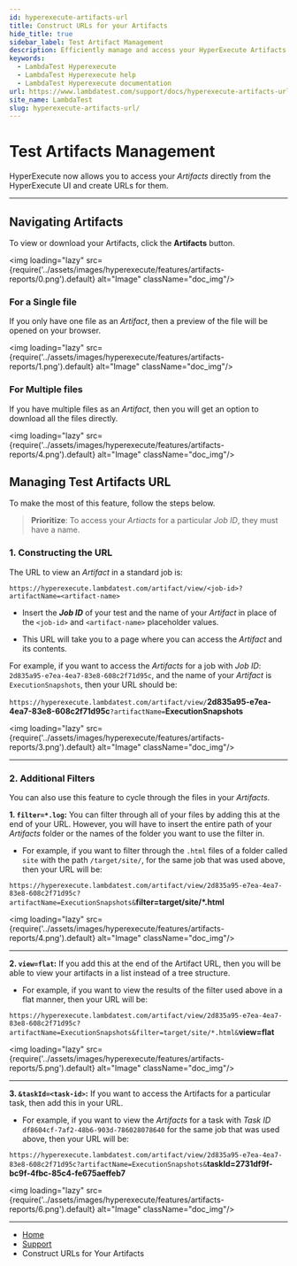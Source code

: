 ```yaml
---
id: hyperexecute-artifacts-url
title: Construct URLs for your Artifacts
hide_title: true
sidebar_label: Test Artifact Management
description: Efficiently manage and access your HyperExecute Artifacts with our detailed guide! Learn to navigate, construct URLs, and apply filters for streamlined artifact retrieval and viewing.
keywords:
  - LambdaTest Hyperexecute
  - LambdaTest Hyperexecute help
  - LambdaTest Hyperexecute documentation
url: https://www.lambdatest.com/support/docs/hyperexecute-artifacts-url/
site_name: LambdaTest
slug: hyperexecute-artifacts-url/
---
```


<script type="application/ld+json"
      dangerouslySetInnerHTML={{ __html: JSON.stringify({
       "@context": "https://schema.org",
        "@type": "BreadcrumbList",
        "itemListElement": [{
          "@type": "ListItem",
          "position": 1,
          "name": "Home",
          "item": "https://www.lambdatest.com"
        },{
          "@type": "ListItem",
          "position": 2,
          "name": "Support",
          "item": "https://www.lambdatest.com/support/docs/"
        },{
          "@type": "ListItem",
          "position": 3,
          "name": "HyperExecute Concepts",
          "item": "https://www.lambdatest.com/support/docs/hyperexecute-artifacts-url/"
        }]
      })
    }}
></script>

# Test Artifacts Management

HyperExecute now allows you to access your _Artifacts_ directly from the HyperExecute UI and create URLs for them.

***

## Navigating Artifacts

To view or download your Artifacts, click the **Artifacts** button.

<img loading="lazy" src={require('../assets/images/hyperexecute/features/artifacts-reports/0.png').default} alt="Image"  className="doc_img"/>

### For a Single file

If you only have one file as an _Artifact_, then a preview of the file will be opened on your browser. 

<img loading="lazy" src={require('../assets/images/hyperexecute/features/artifacts-reports/1.png').default} alt="Image"  className="doc_img"/>

### For Multiple files

If you have multiple files as an _Artifact_, then you will get an option to download all the files directly.

<img loading="lazy" src={require('../assets/images/hyperexecute/features/artifacts-reports/4.png').default} alt="Image"  className="doc_img"/>

## Managing Test Artifacts URL

To make the most of this feature, follow the steps below.

> **Prioritize**: To access your _Artiacts_ for a particular _Job ID_, they must have a name.

### 1. Constructing the URL

The URL to view an _Artifact_ in a standard job is:

`https://hyperexecute.lambdatest.com/artifact/view/<job-id>?artifactName=<artifact-name>`

- Insert the **_Job ID_** of your test and the name of your _Artifact_ in place of the `<job-id>` and `<artifact-name>` placeholder values.
    
- This URL will take you to a page where you can access the _Artifact_ and its contents.

For example, if you want to access the _Artifacts_ for a job with _Job ID_: `2d835a95-e7ea-4ea7-83e8-608c2f71d95c`, and the name of your _Artifact_ is `ExecutionSnapshots`, then your URL should be:

`https://hyperexecute.lambdatest.com/artifact/view/`**2d835a95-e7ea-4ea7-83e8-608c2f71d95c**`?artifactName=`**ExecutionSnapshots**

<img loading="lazy" src={require('../assets/images/hyperexecute/features/artifacts-reports/3.png').default} alt="Image"  className="doc_img"/>

***

### 2. Additional Filters

You can also use this feature to cycle through the files in your _Artifacts_.

**1. `filter=*.log`:** You can filter through all of your files by adding this at the end of your URL. However, you will have to insert the entire path of your _Artifacts_ folder or the names of the folder you want to use the filter in.  
      
- For example, if you want to filter through the `.html` files of a folder called `site` with the path `/target/site/`, for the same job that was used above, then your URL will be:

`https://hyperexecute.lambdatest.com/artifact/view/2d835a95-e7ea-4ea7-83e8-608c2f71d95c?artifactName=ExecutionSnapshots&`**filter=target/site/*.html**

<img loading="lazy" src={require('../assets/images/hyperexecute/features/artifacts-reports/4.png').default} alt="Image"  className="doc_img"/>

***

**2. `view=flat`:** If you add this at the end of the Artifact URL, then you will be able to view your artifacts in a list instead of a tree structure.

- For example, if you want to view the results of the filter used above in a flat manner, then your URL will be:  

`https://hyperexecute.lambdatest.com/artifact/view/2d835a95-e7ea-4ea7-83e8-608c2f71d95c?artifactName=ExecutionSnapshots&filter=target/site/*.html&`**view=flat**

<img loading="lazy" src={require('../assets/images/hyperexecute/features/artifacts-reports/5.png').default} alt="Image"  className="doc_img"/>

***

**3. `&taskId=<task-id>`:** If you want to access the Artifacts for a particular task, then add this in your URL.  

- For example, if you want to view the _Artifacts_ for a task with _Task ID_ `df8604cf-7af2-48b6-903d-786028078640` for the same job that was used above, then your URL will be:  

`https://hyperexecute.lambdatest.com/artifact/view/2d835a95-e7ea-4ea7-83e8-608c2f71d95c?artifactName=ExecutionSnapshots&`**taskId=2731df9f-bc9f-4fbc-85c4-fe675aeffeb7**

<img loading="lazy" src={require('../assets/images/hyperexecute/features/artifacts-reports/6.png').default} alt="Image"  className="doc_img"/>

***

<nav aria-label="breadcrumbs">
  <ul className="breadcrumbs">
    <li className="breadcrumbs__item">
      <a className="breadcrumbs__link" target="_self" href="https://www.lambdatest.com">
        Home
      </a>
    </li>
    <li className="breadcrumbs__item">
      <a className="breadcrumbs__link" target="_self" href="https://www.lambdatest.com/support/docs/">
        Support
      </a>
    </li>
    <li className="breadcrumbs__item breadcrumbs__item--active">
      <span className="breadcrumbs__link">
        Construct URLs for Your Artifacts
      </span>
    </li>
  </ul>
</nav>